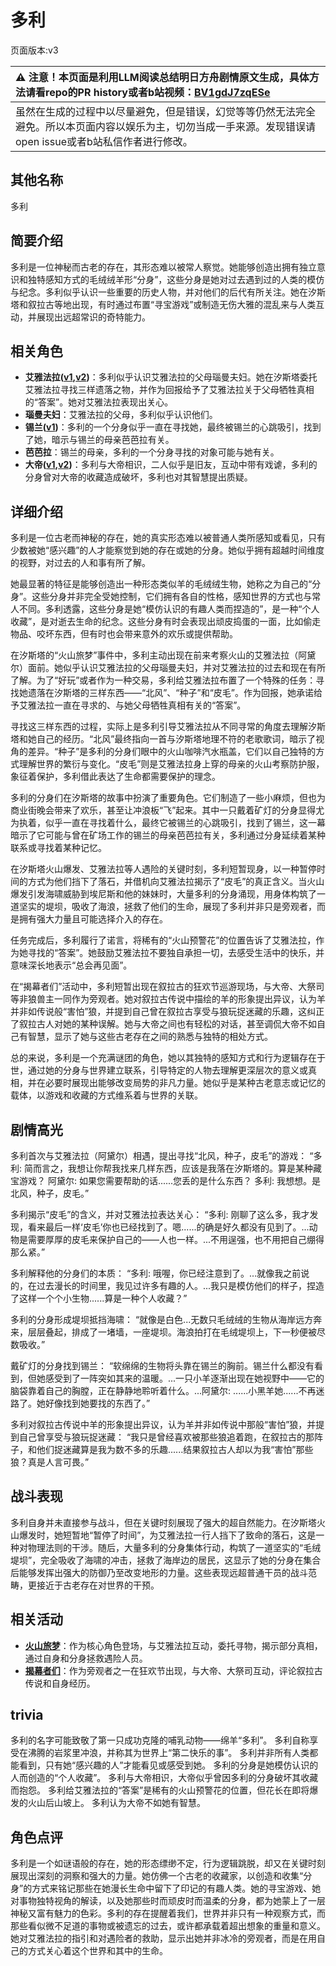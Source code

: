 # 多利
页面版本:v3
 

| :warning: 注意！本页面是利用LLM阅读总结明日方舟剧情原文生成，具体方法请看repo的PR history或者b站视频：[BV1gdJ7zqESe](https://www.bilibili.com/video/BV1gdJ7zqESe/)         |
|:----------------------------|
| 虽然在生成的过程中以尽量避免，但是错误，幻觉等等仍然无法完全避免。所以本页面内容以娱乐为主，切勿当成一手来源。发现错误请open issue或者b站私信作者进行修改。|



## 其他名称
多利
## 简要介绍
多利是一位神秘而古老的存在，其形态难以被常人察觉。她能够创造出拥有独立意识和独特感知方式的毛绒绒羊形“分身”，这些分身是她对过去遇到过的人类的模仿与纪念。多利似乎认识一些重要的历史人物，并对他们的后代有所关注。她在汐斯塔和叙拉古等地出现，有时通过布置“寻宝游戏”或制造无伤大雅的混乱来与人类互动，并展现出远超常识的奇特能力。
## 相关角色
-   **艾雅法拉([v1](../chars/char_180_amgoat.md),[v2](char_180_amgoat.md))**：多利似乎认识艾雅法拉的父母瑙曼夫妇。她在汐斯塔委托艾雅法拉寻找三样遗落之物，并作为回报给予了艾雅法拉关于父母牺牲真相的“答案”。她对艾雅法拉表现出关心。
-   **瑙曼夫妇**：艾雅法拉的父母，多利似乎认识他们。
-   **锡兰([v1](../chars/char_348_ceylon.md))**：多利的一个分身似乎一直在寻找她，最终被锡兰的心跳吸引，找到了她，暗示与锡兰的母亲芭芭拉有关。
-   **芭芭拉**：锡兰的母亲，多利的一个分身寻找的对象可能与她有关。
-   **大帝([v1](../chars/extended_char_da_di.md),[v2](extended_char_da_di.md))**：多利与大帝相识，二人似乎是旧友，互动中带有戏谑，多利的分身曾对大帝的收藏造成破坏，多利也对其智慧提出质疑。
## 详细介绍
多利是一位古老而神秘的存在，她的真实形态难以被普通人类所感知或看见，只有少数被她“感兴趣”的人才能察觉到她的存在或她的分身。她似乎拥有超越时间维度的视野，对过去的人和事有所了解。

她最显著的特征是能够创造出一种形态类似羊的毛绒绒生物，她称之为自己的“分身”。这些分身并非完全受她控制，它们拥有各自的性格，感知世界的方式也与常人不同。多利透露，这些分身是她“模仿认识的有趣人类而捏造的”，是一种“个人收藏”，是对逝去生命的纪念。这些分身有时会表现出顽皮捣蛋的一面，比如偷走物品、咬坏东西，但有时也会带来意外的欢乐或提供帮助。

在汐斯塔的“火山旅梦”事件中，多利主动出现在前来考察火山的艾雅法拉（阿黛尔）面前。她似乎认识艾雅法拉的父母瑙曼夫妇，并对艾雅法拉的过去和现在有所了解。为了“好玩”或者作为一种交易，多利给艾雅法拉布置了一个特殊的任务：寻找她遗落在汐斯塔的三样东西——“北风”、“种子”和“皮毛”。作为回报，她承诺给予艾雅法拉一直在寻求的、与她父母牺牲真相有关的“答案”。

寻找这三样东西的过程，实际上是多利引导艾雅法拉从不同寻常的角度去理解汐斯塔和她自己的经历。“北风”最终指向一首与汐斯塔地理不符的老歌歌词，暗示了视角的差异。“种子”是多利的分身们眼中的火山咖啡汽水瓶盖，它们以自己独特的方式理解世界的繁衍与变化。“皮毛”则是艾雅法拉身上穿的母亲的火山考察防护服，象征着保护，多利借此表达了生命都需要保护的理念。

多利的分身们在汐斯塔的故事中扮演了重要角色。它们制造了一些小麻烦，但也为商业街晚会带来了欢乐，甚至让冲浪板“飞”起来。其中一只戴着矿灯的分身显得尤为执着，似乎一直在寻找着什么，最终它被锡兰的心跳吸引，找到了锡兰，这一幕暗示了它可能与曾在矿场工作的锡兰的母亲芭芭拉有关，多利通过分身延续着某种联系或寻找着某种记忆。

在汐斯塔火山爆发、艾雅法拉等人遇险的关键时刻，多利短暂现身，以一种暂停时间的方式为他们挡下了落石，并借机向艾雅法拉揭示了“皮毛”的真正含义。当火山爆发引发海啸威胁到埃尼斯和他的妹妹时，大量多利的分身涌现，用身体构筑了一道坚实的堤坝，吸收了海浪，拯救了他们的生命，展现了多利并非只是旁观者，而是拥有强大力量且可能选择介入的存在。

任务完成后，多利履行了诺言，将稀有的“火山预警花”的位置告诉了艾雅法拉，作为她寻找的“答案”。她鼓励艾雅法拉不要独自承担一切，去感受生活中的快乐，并意味深长地表示“总会再见面”。

在“揭幕者们”活动中，多利短暂出现在叙拉古的狂欢节巡游现场，与大帝、大祭司等非狼兽主一同作为旁观者。她对叙拉古传说中描绘的羊的形象提出异议，认为羊并非如传说般“害怕”狼，并提到自己曾在叙拉古享受与狼玩捉迷藏的乐趣，这纠正了叙拉古人对她的某种误解。她与大帝之间也有轻松的对话，甚至调侃大帝不如自己有智慧，显示了她与这些古老存在之间的熟悉与独特的相处方式。

总的来说，多利是一个充满谜团的角色，她以其独特的感知方式和行为逻辑存在于世，通过她的分身与世界建立联系，引导特定的人物去理解更深层次的意义或真相，并在必要时展现出能够改变局势的非凡力量。她似乎是某种古老意志或记忆的载体，以游戏和收藏的方式维系着与世界的关联。
## 剧情高光
多利首次与艾雅法拉（阿黛尔）相遇，提出寻找“北风，种子，皮毛”的游戏：
“多利: 简而言之，我想让你帮我找来几样东西，应该是我落在汐斯塔的。算是某种藏宝游戏？
阿黛尔: 如果您需要帮助的话......您丢的是什么东西？
多利: 我想想。是北风，种子，皮毛。”

多利揭示“皮毛”的含义，并对艾雅法拉表达关心：
“多利: 刚聊了这么多，我才发现，看来最后一样‘皮毛’你也已经找到了。嗯......的确是好久都没有见到了。...动物是需要厚厚的皮毛来保护自己的——人也一样。...不用逞强，也不用把自己绷得那么紧。”

多利解释他的分身们的本质：
“多利: 哦喔，你已经注意到了。...就像我之前说的，在过去漫长的时间里，我见过许多有趣的人。...我只是模仿他们的样子，捏造了这样一个个小生物......算是一种个人收藏？”

多利的分身形成堤坝抵挡海啸：
“就像是白色...无数只毛绒绒的生物从海岸远方奔来，层层叠起，排成了一堵墙，一座堤坝。海浪拍打在毛绒堤坝上，下一秒便被尽数吸收。”

戴矿灯的分身找到锡兰：
“软绵绵的生物将头靠在锡兰的胸前。锡兰什么都没有看到，但她感受到了一阵突如其来的温暖。...一只小羊逐渐出现在她视野中——它的脑袋靠着自己的胸膛，正在静静地聆听着什么。...阿黛尔: ......小黑羊她......不再迷路了。她好像找到她要找的东西了。”

多利对叙拉古传说中羊的形象提出异议，认为羊并非如传说中那般“害怕”狼，并提到自己曾享受与狼玩捉迷藏：
“我只是曾经喜欢被那些狼追着跑，在叙拉古的那阵子，和他们捉迷藏算是我为数不多的乐趣......结果叙拉古人却以为我“害怕”那些狼？真是人言可畏。”
## 战斗表现
多利自身并未直接参与战斗，但在关键时刻展现了强大的超自然能力。在汐斯塔火山爆发时，她短暂地“暂停了时间”，为艾雅法拉一行人挡下了致命的落石，这是一种对物理法则的干涉。随后，大量多利的分身集体行动，构筑了一道坚实的“毛绒堤坝”，完全吸收了海啸的冲击，拯救了海岸边的居民，这显示了她的分身在集合后能够发挥出强大的防御乃至改变地形的力量。这些表现远超普通干员的战斗范畴，更接近于古老存在对世界的干预。
## 相关活动
-   **[火山旅梦](../stories/act27side.md)**：作为核心角色登场，与艾雅法拉互动，委托寻物，揭示部分真相，通过自身和分身拯救遇险人员。
-   **[揭幕者们](../stories/act38side.md)**：作为旁观者之一在狂欢节出现，与大帝、大祭司互动，评论叙拉古传说和自身经历。
## trivia
多利的名字可能致敬了第一只成功克隆的哺乳动物——绵羊“多利”。
多利自称享受在沸腾的岩浆里冲浪，并称其为世界上“第二快乐的事”。
多利并非所有人类都能看到，只有她“感兴趣的人”才能看见或感受到她。
多利的分身是她模仿认识的人而创造的“个人收藏”。
多利与大帝相识，大帝似乎曾因多利的分身破坏其收藏而抱怨。
多利给艾雅法拉的“答案”是稀有的火山预警花的位置，但花长在即将爆发的火山后山坡上。
多利认为大帝不如她有智慧。
## 角色点评
多利是一个如谜语般的存在，她的形态缥缈不定，行为逻辑跳脱，却又在关键时刻展现出深刻的洞察和强大的力量。她仿佛一个古老的收藏家，以创造和收集“分身”的方式来铭记那些在她漫长生命中留下了印记的有趣人类。她的寻宝游戏、她对事物独特视角的解读，以及她那些时而顽皮时而温柔的分身，都为她蒙上了一层神秘又富有魅力的色彩。多利的存在提醒着我们，世界并非只有一种观察方式，而那些看似微不足道的事物或被遗忘的过去，或许都承载着超出想象的重量和意义。她对艾雅法拉的指引和对遇险者的救助，显示出她并非冰冷的旁观者，而是在用自己的方式关心着这个世界和其中的生命。